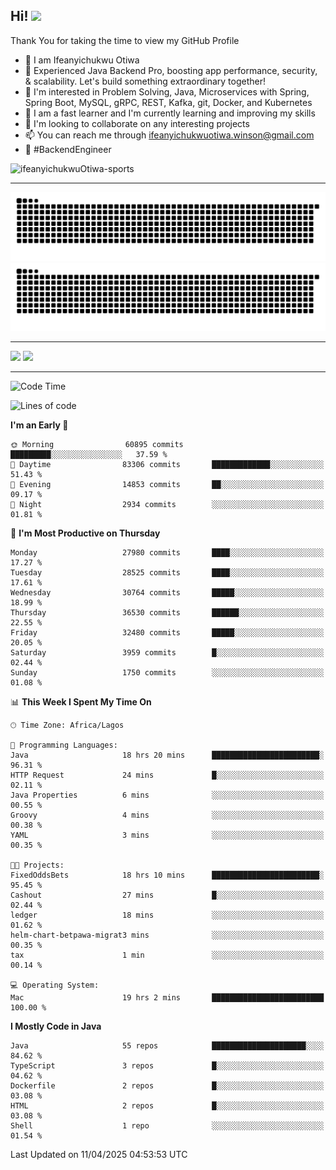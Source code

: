 <!-- BLOG-POST-LIST:START --><!-- BLOG-POST-LIST:END -->

## Hi! <img src="https://media.giphy.com/media/hvRJCLFzcasrR4ia7z/giphy.gif" width="4%"> 

Thank You for taking the time to view my GitHub Profile

- 👋 I am Ifeanyichukwu Otiwa
- 🚀 Experienced Java Backend Pro, boosting app performance, security, & scalability. Let's build something extraordinary together!
- 👀 I'm interested in Problem Solving, Java, Microservices with Spring, Spring Boot, MySQL, gRPC, REST, Kafka, git, Docker, and Kubernetes
- 🌱 I am a fast learner and I'm currently learning and improving my skills
- 💞️ I'm looking to collaborate on any interesting projects
- 📫 You can reach me through ifeanyichukwuotiwa.winson@gmail.com
- 🚀 #BackendEngineer

<p align="left" marginTop="10px"> <img src="https://komarev.com/ghpvc/?username=ifeanyichukwuOtiwa-sports&label=Profile%20views&color=0e75b6&style=for-the-badge" alt="ifeanyichukwuOtiwa-sports" /> </p>

***

<!--🐍📈SNAKEGRAPH / 🌐WEBSITE: https://github.com/Platane/snk -->
![github contribution grid snake animation](https://raw.githubusercontent.com/ifeanyichukwuOtiwa-sports/ifeanyichukwuOtiwa-sports/output/github-contribution-grid-snake-dark.svg#gh-dark-mode-only)![github contribution grid snake animation](https://raw.githubusercontent.com/ifeanyichukwuOtiwa-sports/ifeanyichukwuOtiwa-sports/output/github-contribution-grid-snake.svg#gh-light-mode-only)

***

<p float="left">
  <img float="left" src="https://github-readme-stats.vercel.app/api?username=ifeanyichukwuOtiwa-sports&count_private=true&include_all_commits=true&theme=react&show_icons=true" />
  <img float="right" src="https://github-readme-stats.vercel.app/api/top-langs/?username=ifeanyichukwuOtiwa-sports&layout=compact&show_icons=true&theme=react" /> 
</p>

***



<!--START_SECTION:waka-->
![Code Time](http://img.shields.io/badge/Code%20Time-3%2C612%20hrs%2032%20mins-blue)

![Lines of code](https://img.shields.io/badge/From%20Hello%20World%20I%27ve%20Written-45.8%20million%20lines%20of%20code-blue)

**I'm an Early 🐤** 

```text
🌞 Morning                60895 commits       █████████░░░░░░░░░░░░░░░░   37.59 % 
🌆 Daytime                83306 commits       █████████████░░░░░░░░░░░░   51.43 % 
🌃 Evening                14853 commits       ██░░░░░░░░░░░░░░░░░░░░░░░   09.17 % 
🌙 Night                  2934 commits        ░░░░░░░░░░░░░░░░░░░░░░░░░   01.81 % 
```
📅 **I'm Most Productive on Thursday** 

```text
Monday                   27980 commits       ████░░░░░░░░░░░░░░░░░░░░░   17.27 % 
Tuesday                  28525 commits       ████░░░░░░░░░░░░░░░░░░░░░   17.61 % 
Wednesday                30764 commits       █████░░░░░░░░░░░░░░░░░░░░   18.99 % 
Thursday                 36530 commits       ██████░░░░░░░░░░░░░░░░░░░   22.55 % 
Friday                   32480 commits       █████░░░░░░░░░░░░░░░░░░░░   20.05 % 
Saturday                 3959 commits        █░░░░░░░░░░░░░░░░░░░░░░░░   02.44 % 
Sunday                   1750 commits        ░░░░░░░░░░░░░░░░░░░░░░░░░   01.08 % 
```


📊 **This Week I Spent My Time On** 

```text
🕑︎ Time Zone: Africa/Lagos

💬 Programming Languages: 
Java                     18 hrs 20 mins      ████████████████████████░   96.31 % 
HTTP Request             24 mins             █░░░░░░░░░░░░░░░░░░░░░░░░   02.11 % 
Java Properties          6 mins              ░░░░░░░░░░░░░░░░░░░░░░░░░   00.55 % 
Groovy                   4 mins              ░░░░░░░░░░░░░░░░░░░░░░░░░   00.38 % 
YAML                     3 mins              ░░░░░░░░░░░░░░░░░░░░░░░░░   00.35 % 

🐱‍💻 Projects: 
FixedOddsBets            18 hrs 10 mins      ████████████████████████░   95.45 % 
Cashout                  27 mins             █░░░░░░░░░░░░░░░░░░░░░░░░   02.44 % 
ledger                   18 mins             ░░░░░░░░░░░░░░░░░░░░░░░░░   01.62 % 
helm-chart-betpawa-migrat3 mins              ░░░░░░░░░░░░░░░░░░░░░░░░░   00.35 % 
tax                      1 min               ░░░░░░░░░░░░░░░░░░░░░░░░░   00.14 % 

💻 Operating System: 
Mac                      19 hrs 2 mins       █████████████████████████   100.00 % 
```

**I Mostly Code in Java** 

```text
Java                     55 repos            █████████████████████░░░░   84.62 % 
TypeScript               3 repos             █░░░░░░░░░░░░░░░░░░░░░░░░   04.62 % 
Dockerfile               2 repos             █░░░░░░░░░░░░░░░░░░░░░░░░   03.08 % 
HTML                     2 repos             █░░░░░░░░░░░░░░░░░░░░░░░░   03.08 % 
Shell                    1 repo              ░░░░░░░░░░░░░░░░░░░░░░░░░   01.54 % 
```




 Last Updated on 11/04/2025 04:53:53 UTC
<!--END_SECTION:waka-->

<!--
<p align="center">
![trophy](https://github-profile-trophy.vercel.app/?username=ifeanyichukwuOtiwa-sports&theme=onedark) (https://github.com/ryo-ma/github-profile-trophy)
</p>
-->

<!---
ifeanyi-otiwa/ifeanyi-otiwa is a ✨ special ✨ repository because its `README.md` (this file) appears on your GitHub profile.
You can click the Preview link to take a look at your changes.
--->
